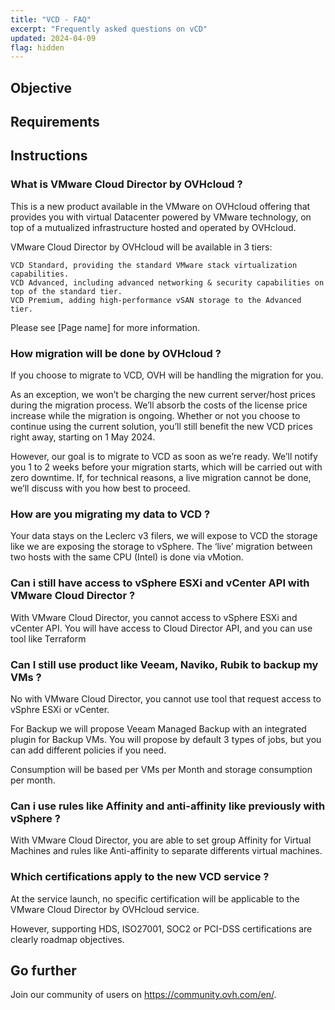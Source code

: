 ```yaml
---
title: "VCD - FAQ"
excerpt: "Frequently asked questions on vCD"
updated: 2024-04-09
flag: hidden
---
```


## Objective

## Requirements
  
## Instructions

<a name="vDConOVH"></a>

### What is VMware Cloud Director by OVHcloud ?

This is a new product available in the VMware on OVHcloud offering that provides you with virtual Datacenter powered by VMware technology, on top of a mutualized infrastructure hosted and operated by OVHcloud.   

VMware Cloud Director by OVHcloud will be available in 3 tiers:

    VCD Standard, providing the standard VMware stack virtualization capabilities.
    VCD Advanced, including advanced networking & security capabilities on top of the standard tier. 
    VCD Premium, adding high-performance vSAN storage to the Advanced tier. 

Please see [Page name]<add a link to the key features page > for more information.

<a name="migrationvCD"></a>

### How migration will be done by OVHcloud ?

If you choose to migrate to VCD, OVH will be handling the migration for you. 

As an exception, we won’t be charging the new current server/host prices during the migration process. We’ll absorb the costs of the license price increase while the migration is ongoing. Whether or not you choose to continue using the current solution, you’ll still benefit the new VCD prices right away, starting on 1 May 2024.

However, our goal is to migrate to VCD as soon as we’re ready. We’ll notify you 1 to 2 weeks before your migration starts, which will be carried out with zero downtime. If, for technical reasons, a live migration cannot be done, we’ll discuss with you how best to proceed.

<a name="migrationdata"></a>

### How are you migrating my data to VCD ?

Your data stays on the Leclerc v3 filers, we will expose to VCD the storage like we are exposing the storage to vSphere. The ‘live’ migration between two hosts with the same CPU (Intel) is done via vMotion.

<a name="accessAPI"></a>

### Can i still have access to vSphere ESXi and vCenter API with VMware Cloud Director ?

With VMware Cloud Director, you cannot access to vSphere ESXi and vCenter API. You will have access to Cloud Director API, and you can use tool like Terraform

<a name="backupTools"></a>

### Can I still use product like Veeam, Naviko, Rubik to backup my VMs ?

No with VMware Cloud Director, you cannot use tool that request access to vSphre ESXi or vCenter.

For Backup we will propose Veeam Managed Backup with an integrated plugin for Backup VMs.
You will propose by default 3 types of jobs, but you can add different policies if you need.

Consumption will be based per VMs per Month and storage consumption per month.

<a name="rulesvSphere"></a>

### Can i use rules like Affinity and anti-affinity like previously with vSphere ?

With VMware Cloud Director, you are able to set group Affinity for Virtual Machines and rules like Anti-affinity to separate differents virtual machines.

<a name="certifications"></a>

### Which certifications apply to the new VCD service ?

At the service launch, no specific certification will be applicable to the VMware Cloud Director by OVHcloud service. 

However, supporting HDS, ISO27001, SOC2 or PCI-DSS certifications are clearly roadmap objectives. 

## Go further

Join our community of users on <https://community.ovh.com/en/>.